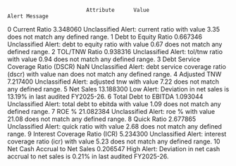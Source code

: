                              Attribute      Value                                                                                            Alert Message
0                        Current Ratio   3.348060                      Unclassified Alert: current ratio with value 3.35 does not match any defined range.
1                 Debt to Equity Ratio   0.667346               Unclassified Alert: debt to equity ratio with value 0.67 does not match any defined range.
2                        TOL/TNW Ratio   0.938316                      Unclassified Alert: tol/tnw ratio with value 0.94 does not match any defined range.
3   Debt Service Coverage Ratio (DSCR)        NaN  Unclassified Alert: debt service coverage ratio (dscr) with value nan does not match any defined range.
4                         Adjusted TNW   7.217400                       Unclassified Alert: adjusted tnw with value 7.22 does not match any defined range.
5                            Net Sales  13.188300                                   Low Alert: Deviation in net sales is 13.19% in last audited FY2025-26.
6                 Total Debt to EBITDA   1.093044               Unclassified Alert: total debt to ebitda with value 1.09 does not match any defined range.
7                                ROE %  21.082384                             Unclassified Alert: roe % with value 21.08 does not match any defined range.
8                          Quick Ratio   2.677865                        Unclassified Alert: quick ratio with value 2.68 does not match any defined range.
9        Interest Coverage Ratio (ICR)   5.234300      Unclassified Alert: interest coverage ratio (icr) with value 5.23 does not match any defined range.
10       Net Cash Accrual to Net Sales   0.206547               High Alert: Deviation in net cash accrual to net sales is 0.21% in last audited FY2025-26.